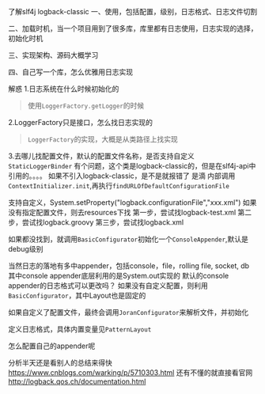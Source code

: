 了解slf4j logback-classic
一、使用，包括配置，级别，日志格式、日志文件切割

二、加载时机，当一个项目用到了很多库，库里都有日志使用，日志实现的选择，初始化时机


三、实现架构、源码大概学习

四、自己写一个库，怎么优雅用日志实现


解惑
1.日志系统在什么时候初始化的
>使用`LoggerFactory.getLogger`的时候

2.LoggerFactory只是接口，怎么找日志实现的
>`LoggerFactory`的实现，大概是从类路径上找实现

3.去哪儿找配置文件，默认的配置文件名称，是否支持自定义
`StaticLoggerBinder` 有个问题，这个类是logback-classic的，但是在slf4j-api中引用的。。。。
如果不引入logback-classic，是不是就报错了 是滴
内部调用`ContextInitializer.init`,再执行`findURLOfDefaultConfigurationFile`

支持自定义，System.setProperty("logback.configurationFile","xxx.xml")
如果没有指定配置文件，则去resources下找
第一步，尝试找logback-test.xml
第二步，尝试找logback.groovy
第三步，尝试找logback.xml

如果都没找到，就调用`BasicConfigurator`初始化一个`ConsoleAppender`,默认是debug级别

当然日志的落地有多中appender，包括console，file，rolling file, socket, db
其中console appender底层利用的是System.out实现的
默认的console appender的日志格式可以更改吗？
如果没有自定义配置，则利用`BasicConfigurator`，其中Layout也是固定的

如果自定义了配置文件，最终会调用`JoranConfigurator`来解析文件，并初始化

定义日志格式，具体内置变量见`PatternLayout`

怎么配置自己的appender呢

分析半天还是看别人的总结来得快
https://www.cnblogs.com/warking/p/5710303.html
还有不懂的就直接看官网
http://logback.qos.ch/documentation.html


